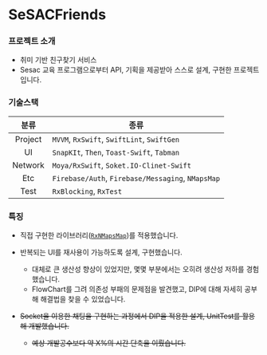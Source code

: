 # SeSACFriends

### 프로젝트 소개
* 취미 기반 친구찾기 서비스
* Sesac 교육 프로그램으로부터 API, 기획을 제공받아 스스로 설계, 구현한 프로젝트 입니다.

### 기술스택
|분류|종류|
|:---:|---|
|Project|`MVVM`, `RxSwift`, `SwiftLint`, `SwiftGen`|
|UI|`SnapKIt`, `Then`, `Toast-Swift`, `Tabman`|
|Network|`Moya/RxSwift`, `Soket.IO-Clinet-Swift`|
|Etc|`Firebase/Auth`, `Firebase/Messaging`, `NMapsMap`|
|Test|`RxBlocking`, `RxTest`|

### 특징
* 직접 구현한 라이브러리([`RxNMapsMap`](https://github.com/sseungmn/RxNMapsMap))를 적용했습니다.
* 반복되는 UI를 재사용이 가능하도록 설계, 구현했습니다.
  * 대체로 큰 생산성 향상이 있었지만, 몇몇 부분에서는 오히려 생산성 저하를 경험했습니다.
  * FlowChart를 그려 의존성 부패의 문제점을 발견했고, DIP에 대해 자세히 공부해 해결법을 찾을 수 있었습니다.

* ~~Socket을 이용한 채팅을 구현하는 과정에서 DIP을 적용한 설계, UnitTest를 활용해 개발했습니다.~~
  * ~~예상 개발공수보다 약 X%의 시간 단축을 이뤘습니다.~~
